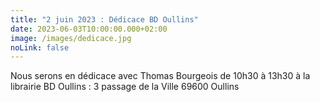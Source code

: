 ```yaml
---
title: "2 juin 2023 : Dédicace BD Oullins"
date: 2023-06-03T10:00:00.000+02:00
image: /images/dedicace.jpg
noLink: false
---
```

Nous serons en dédicace avec Thomas Bourgeois de 10h30 à 13h30 à la librairie BD Oullins : 3 passage de la Ville 69600 Oullins
